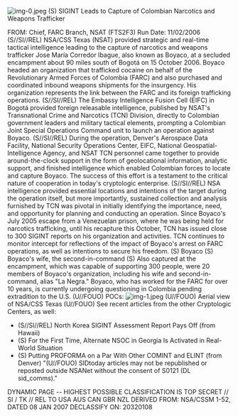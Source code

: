![img-0.jpeg](img-0.jpeg)
(S) SIGINT Leads to Capture of Colombian Narcotics and Weapons Trafficker

FROM:
Chief, FARC Branch, NSAT (FTS2F3)
Run Date: 11/02/2006
(S//SI//REL) NSA/CSS Texas (NSAT) provided strategic and real-time tactical intelligence leading to the capture of narcotics and weapons trafficker Jose María Corredor Ibague, also known as Boyaco, at a secluded encampment about 90 miles south of Bogotá on 15 October 2006. Boyaco headed an organization that trafficked cocaine on behalf of the Revolutionary Armed Forces of Colombia (FARC) and also purchased and coordinated inbound weapons shipments for the insurgency. His organization represents the link between the FARC and its foreign trafficking operations.
(S//SI//REL) The Embassy Intelligence Fusion Cell (EIFC) in Bogotá provided foreign releasable intelligence, published by NSAT's Transnational Crime and Narcotics (TCN) Division, directly to Colombian government leaders and military tactical elements, prompting a Colombian Joint Special Operations Command unit to launch an operation against Boyaco.
(S//SI//REL) During the operation, Denver's Aerospace Data Facility, National Security Operations Center, EIFC, National Geospatial-Intelligence Agency, and NSAT TCN personnel came together to provide around-the-clock support in the form of geolocational information, analytic support, and finished intelligence which enabled Colombian forces to locate and capture Boyaco. The success of this effort is a testament to the critical nature of cooperation in today's cryptologic enterprise.
(S//SI//REL) NSA intelligence provided essential locations and intentions of the target during the operation itself, but more importantly, sustained collection and analysis furnished by TCN was pivotal in initially identifying the importance, need, and opportunity for planning and conducting an operation. Since Boyaco's July 2005 escape from a Venezuelan prison, where he was being held for narcotics trafficking, until his recapture this October, TCN has issued close to 300 SIGINT reports on his organization and activities. TCN continues to monitor intercept for reflections of the impact of Boyaco's arrest on FARC operations, as well as intentions to secure his freedom.
(S) Boyaco (S) Boyaco's wife, the second-in-command
(S) Also captured at the encampment, which was capable of supporting 300 people, were 20 members of Boyaco's organization, including his wife and second-in-command, alias "La Negra." Boyaco, who has worked for the FARC for over 10 years, is currently undergoing questioning in Colombia pending extradition to the U.S.
(U//FOUO) POCs:
![img-1.jpeg](img-1.jpeg)
(U//FOUO) Aerial view of NSA/CSS Texas
(U//FOUO) See recent articles from the other Cryptologic Centers, as well:

- (S//SI//REL) North Korea SIGINT Assessment Report Pays Off (from Hawaii)
- (S) For the First Time, Alternate NSOC in Georgia Is Activated in Real-World Situation
- (S) Putting PROFORMA on a Par With Other COMINT and ELINT (from Denver)
"(U//FOUO) SIDtoday articles may not be republished or reposted outside NSANet without the consent of S0121 (DL sid_comms)."

DYNAMIC PAGE -- HIGHEST POSSIBLE CLASSIFICATION IS TOP SECRET // SI / TK // REL TO USA AUS CAN GBR NZL DERIVED FROM: NSA/CSSM 1-52, DATED 08 JAN 2007 DECLASSIFY ON: 20320108
